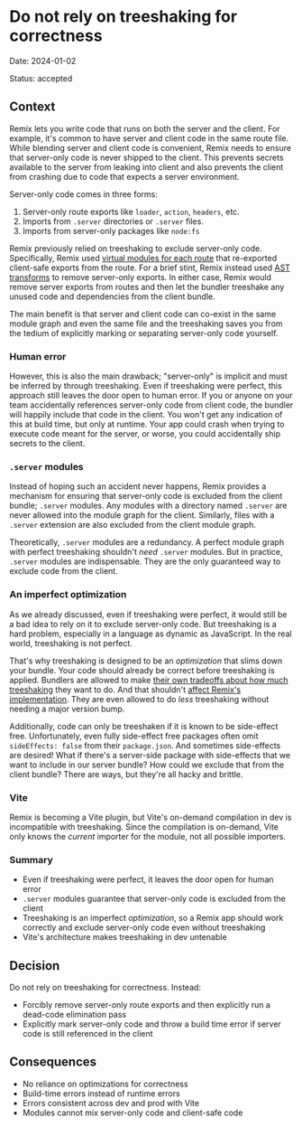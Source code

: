 # Do not rely on treeshaking for correctness

Date: 2024-01-02

Status: accepted

## Context

Remix lets you write code that runs on both the server and the client.
For example, it's common to have server and client code in the same route file.
While blending server and client code is convenient, Remix needs to ensure that server-only code is never shipped to the client.
This prevents secrets available to the server from leaking into client and also prevents the client from crashing due to code that expects a server environment.

Server-only code comes in three forms:

1. Server-only route exports like `loader`, `action`, `headers`, etc.
2. Imports from `.server` directories or `.server` files.
3. Imports from server-only packages like `node:fs`

Remix previously relied on treeshaking to exclude server-only code.
Specifically, Remix used [virtual modules for each route][virtual-modules] that re-exported client-safe exports from the route.
For a brief stint, Remix instead used [AST transforms][ast-transforms] to remove server-only exports.
In either case, Remix would remove server exports from routes and then let the bundler treeshake any unused code and dependencies from the client bundle.

The main benefit is that server and client code can co-exist in the same module graph and even the same file
and the treeshaking saves you from the tedium of explicitly marking or separating server-only code yourself.

### Human error

However, this is also the main drawback; "server-only" is implicit and must be inferred by through treeshaking.
Even if treeshaking were perfect, this approach still leaves the door open to human error.
If you or anyone on your team accidentally references server-only code from client code, the bundler will happily include that code in the client.
You won't get any indication of this at build time, but only at runtime.
Your app could crash when trying to execute code meant for the server, or worse, you could accidentally ship secrets to the client.

### `.server` modules

Instead of hoping such an accident never happens, Remix provides a mechanism for ensuring that server-only code is excluded from the client bundle; `.server` modules.
Any modules with a directory named `.server` are never allowed into the module graph for the client.
Similarly, files with a `.server` extension are also excluded from the client module graph.

Theoretically, `.server` modules are a redundancy.
A perfect module graph with perfect treeshaking shouldn't _need_ `.server` modules.
But in practice, `.server` modules are indispensable.
They are the only guaranteed way to exclude code from the client.

### An imperfect optimization

As we already discussed, even if treeshaking were perfect, it would still be a bad idea to rely on it to exclude server-only code.
But treeshaking is a hard problem, especially in a language as dynamic as JavaScript.
In the real world, treeshaking is not perfect.

That's why treeshaking is designed to be an _optimization_ that slims down your bundle.
Your code should already be correct before treeshaking is applied.
Bundlers are allowed to make [their own tradeoffs about how much treeshaking][esbuild-minify-syntax] they want to do.
And that shouldn't [affect Remix's implementation][remix-minify-syntax].
They are even allowed to do _less_ treeshaking without needing a major version bump.

Additionally, code can only be treeshaken if it is known to be side-effect free.
Unfortunately, even fully side-effect free packages often omit `sideEffects: false` from their `package.json`.
And sometimes side-effects are desired!
What if there's a server-side package with side-effects that we want to include in our server bundle?
How could we exclude that from the client bundle?
There are ways, but they're all hacky and brittle.

### Vite

Remix is becoming a Vite plugin, but Vite's on-demand compilation in dev is incompatible with treeshaking.
Since the compilation is on-demand, Vite only knows the _current_ importer for the module, not all possible importers.

### Summary

- Even if treeshaking were perfect, it leaves the door open for human error
- `.server` modules guarantee that server-only code is excluded from the client
- Treeshaking is an imperfect _optimization_, so a Remix app should work correctly and exclude server-only code even without treeshaking
- Vite's architecture makes treeshaking in dev untenable

## Decision

Do not rely on treeshaking for correctness.
Instead:

- Forcibly remove server-only route exports and then explicitly run a dead-code elimination pass
- Explicitly mark server-only code and throw a build time error if server code is still referenced in the client

## Consequences

- No reliance on optimizations for correctness
- Build-time errors instead of runtime errors
- Errors consistent across dev and prod with Vite
- Modules cannot mix server-only code and client-safe code

[virtual-modules]: https://github.com/remix-run/remix/blob/71f0e051d895807c349987655325c153903abad8/packages/remix-dev/compiler/js/plugins/routes.ts
[ast-transforms]: https://github.com/remix-run/remix/pull/5259
[remix-minify-syntax]: https://github.com/remix-run/remix/blob/bf042e7d340b3cbfdaa389c201e1284fb4d03403/packages/remix-dev/compiler/server/compiler.ts#L80-L88
[esbuild-minify-syntax]: https://github.com/evanw/esbuild/issues/672#issuecomment-1029682369
